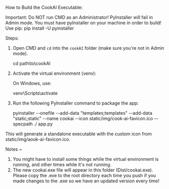 How to Build the CookAI Executable:

Important: Do NOT run CMD as an Administrator! PyInstaller will fail in Admin mode.
	You must have pyInstaller on your machine in order to build! Use pip: pip install -U pyinstaller

Steps:

1. Open CMD and `cd` into the `cookAI` folder (make sure you're not in Admin mode).

   cd path\to\cookAI

2. Activate the virtual environment (venv):

   On Windows, use:
   
   venv\Scripts\activate

3. Run the following PyInstaller command to package the app:

   pyinstaller --onefile --add-data "templates;templates" --add-data "static;static" --name cookai --icon static/img/cook-ai-favicon.ico --specpath ./ app.py

This will generate a standalone executable with the custom icon from static/img/aook-ai-favicon.ico.


Notes ~
1. You might have to install some things while the virtual environment is running, and other 
	times while it's not running.
2. The new cookai.exe file will appear in this folder (Dist/cookai.exe). Please copy the .exe 
	to the root directory each time you push if you made changes to the .exe so we have an updated
	version every time!
